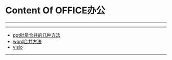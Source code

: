 # Content Of OFFICE办公
****
****
  - [ppt批量合并的几种方法](0.ppt批量合并的几种方法.md)
  - [word合并方法](1.word合并方法.md)
  - [visio](2.visio.md)
****
